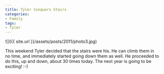 ```yaml
---
title: Tyler Conquers Stairs
categories:
- Family
tags:
- Tyler
---
```


![]({{ site.url }}/assets/posts/2011/photo3.jpg)
  



This weekend Tyler decided that the stairs were his. He can climb them in no time, and immediately started going down them as well. He proceeded to do this, up and down, about 30 times today.
The next year is going to be exciting! :-)
